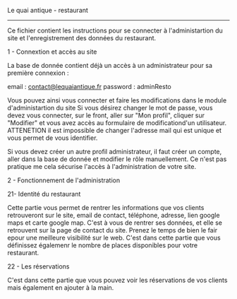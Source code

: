 Le quai antique - restaurant
****************************

Ce fichier contient les instructions pour se connecter à l'administartion du site et l'enregistrement des données du restaurant.

1 - Connextion et accès au site

La base de donnée contient déjà un accès à un administrateur pour sa première connexion :

email : contact@lequaiantique.fr
password : adminResto

Vous pouvez ainsi vous connecter et faire les modifications dans le module d'administartion du site
Si vous désirez changer le mot de passe, vous devez vous connecter, sur le front, aller sur "Mon profil", cliquer sur "Modifier" et vous avez accès au formulaire de modificationd'un utilisateur.
ATTENETION il est impossible de changer l'adresse mail qui est unique et vous permet de vous identifier.

Si vous devez créer un autre profil administrateur, il faut créer un compte, aller dans la base de donnée et modifier le rôle manuellement. Ce n'est pas pratique me cela sécurise l'accès à l'administration de votre site.

2 - Fonctionnement de l'administration 

21- Identité du restaurant 

Cette partie vous permet de rentrer les informations que vos clients retrouveront sur le site, email de contact, téléphone, adresse, lien google maps et carte google map.
C'est à vous de rentrer ses données, et elle se retrouvent sur la page de contact du site.
Prenez le temps de bien le fair epour une meilleure visibilité sur le web.
C'est dans cette partie que vous définissez égalemenr le nombre de places disponibles pour votre restaurant.

22 - Les réservations

C'est dans cette partie que vous pouvez voir les réservations de vos clients mais également en ajouter à la main.

 